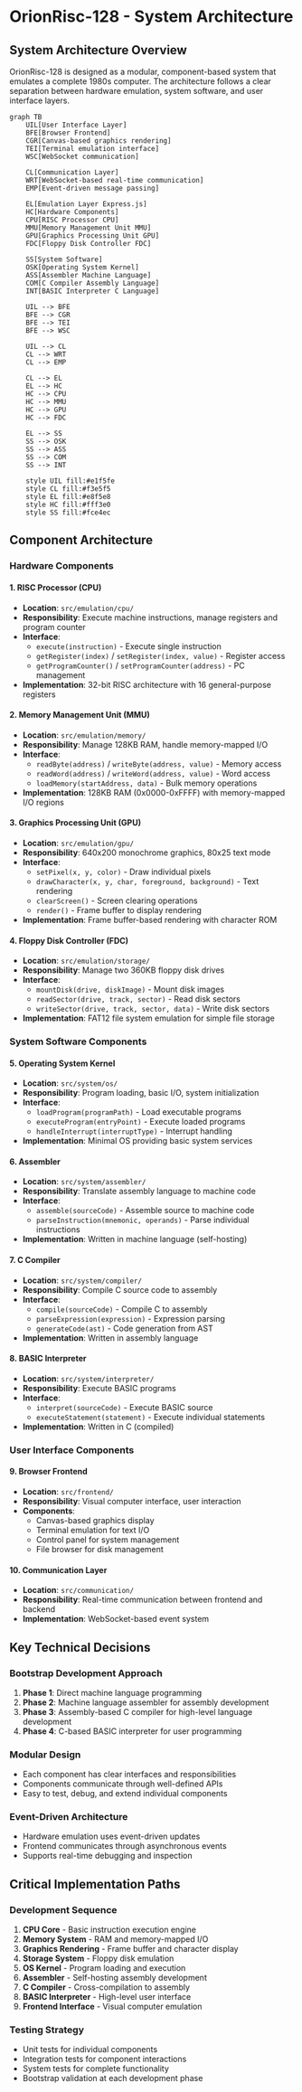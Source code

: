 # OrionRisc-128 - System Architecture

## System Architecture Overview

OrionRisc-128 is designed as a modular, component-based system that emulates a complete 1980s computer. The architecture follows a clear separation between hardware emulation, system software, and user interface layers.

```mermaid
graph TB
    UIL[User Interface Layer]
    BFE[Browser Frontend]
    CGR[Canvas-based graphics rendering]
    TEI[Terminal emulation interface]
    WSC[WebSocket communication]

    CL[Communication Layer]
    WRT[WebSocket-based real-time communication]
    EMP[Event-driven message passing]

    EL[Emulation Layer Express.js]
    HC[Hardware Components]
    CPU[RISC Processor CPU]
    MMU[Memory Management Unit MMU]
    GPU[Graphics Processing Unit GPU]
    FDC[Floppy Disk Controller FDC]

    SS[System Software]
    OSK[Operating System Kernel]
    ASS[Assembler Machine Language]
    COM[C Compiler Assembly Language]
    INT[BASIC Interpreter C Language]

    UIL --> BFE
    BFE --> CGR
    BFE --> TEI
    BFE --> WSC

    UIL --> CL
    CL --> WRT
    CL --> EMP

    CL --> EL
    EL --> HC
    HC --> CPU
    HC --> MMU
    HC --> GPU
    HC --> FDC

    EL --> SS
    SS --> OSK
    SS --> ASS
    SS --> COM
    SS --> INT

    style UIL fill:#e1f5fe
    style CL fill:#f3e5f5
    style EL fill:#e8f5e8
    style HC fill:#fff3e0
    style SS fill:#fce4ec
```

## Component Architecture

### Hardware Components

#### 1. RISC Processor (CPU)
- **Location**: `src/emulation/cpu/`
- **Responsibility**: Execute machine instructions, manage registers and program counter
- **Interface**:
  - `execute(instruction)` - Execute single instruction
  - `getRegister(index)` / `setRegister(index, value)` - Register access
  - `getProgramCounter()` / `setProgramCounter(address)` - PC management
- **Implementation**: 32-bit RISC architecture with 16 general-purpose registers

#### 2. Memory Management Unit (MMU)
- **Location**: `src/emulation/memory/`
- **Responsibility**: Manage 128KB RAM, handle memory-mapped I/O
- **Interface**:
  - `readByte(address)` / `writeByte(address, value)` - Memory access
  - `readWord(address)` / `writeWord(address, value)` - Word access
  - `loadMemory(startAddress, data)` - Bulk memory operations
- **Implementation**: 128KB RAM (0x0000-0xFFFF) with memory-mapped I/O regions

#### 3. Graphics Processing Unit (GPU)
- **Location**: `src/emulation/gpu/`
- **Responsibility**: 640x200 monochrome graphics, 80x25 text mode
- **Interface**:
  - `setPixel(x, y, color)` - Draw individual pixels
  - `drawCharacter(x, y, char, foreground, background)` - Text rendering
  - `clearScreen()` - Screen clearing operations
  - `render()` - Frame buffer to display rendering
- **Implementation**: Frame buffer-based rendering with character ROM

#### 4. Floppy Disk Controller (FDC)
- **Location**: `src/emulation/storage/`
- **Responsibility**: Manage two 360KB floppy disk drives
- **Interface**:
  - `mountDisk(drive, diskImage)` - Mount disk images
  - `readSector(drive, track, sector)` - Read disk sectors
  - `writeSector(drive, track, sector, data)` - Write disk sectors
- **Implementation**: FAT12 file system emulation for simple file storage

### System Software Components

#### 5. Operating System Kernel
- **Location**: `src/system/os/`
- **Responsibility**: Program loading, basic I/O, system initialization
- **Interface**:
  - `loadProgram(programPath)` - Load executable programs
  - `executeProgram(entryPoint)` - Execute loaded programs
  - `handleInterrupt(interruptType)` - Interrupt handling
- **Implementation**: Minimal OS providing basic system services

#### 6. Assembler
- **Location**: `src/system/assembler/`
- **Responsibility**: Translate assembly language to machine code
- **Interface**:
  - `assemble(sourceCode)` - Assemble source to machine code
  - `parseInstruction(mnemonic, operands)` - Parse individual instructions
- **Implementation**: Written in machine language (self-hosting)

#### 7. C Compiler
- **Location**: `src/system/compiler/`
- **Responsibility**: Compile C source code to assembly
- **Interface**:
  - `compile(sourceCode)` - Compile C to assembly
  - `parseExpression(expression)` - Expression parsing
  - `generateCode(ast)` - Code generation from AST
- **Implementation**: Written in assembly language

#### 8. BASIC Interpreter
- **Location**: `src/system/interpreter/`
- **Responsibility**: Execute BASIC programs
- **Interface**:
  - `interpret(sourceCode)` - Execute BASIC source
  - `executeStatement(statement)` - Execute individual statements
- **Implementation**: Written in C (compiled)

### User Interface Components

#### 9. Browser Frontend
- **Location**: `src/frontend/`
- **Responsibility**: Visual computer interface, user interaction
- **Components**:
  - Canvas-based graphics display
  - Terminal emulation for text I/O
  - Control panel for system management
  - File browser for disk management

#### 10. Communication Layer
- **Location**: `src/communication/`
- **Responsibility**: Real-time communication between frontend and backend
- **Implementation**: WebSocket-based event system

## Key Technical Decisions

### Bootstrap Development Approach
1. **Phase 1**: Direct machine language programming
2. **Phase 2**: Machine language assembler for assembly development
3. **Phase 3**: Assembly-based C compiler for high-level language development
4. **Phase 4**: C-based BASIC interpreter for user programming

### Modular Design
- Each component has clear interfaces and responsibilities
- Components communicate through well-defined APIs
- Easy to test, debug, and extend individual components

### Event-Driven Architecture
- Hardware emulation uses event-driven updates
- Frontend communicates through asynchronous events
- Supports real-time debugging and inspection

## Critical Implementation Paths

### Development Sequence
1. **CPU Core** - Basic instruction execution engine
2. **Memory System** - RAM and memory-mapped I/O
3. **Graphics Rendering** - Frame buffer and character display
4. **Storage System** - Floppy disk emulation
5. **OS Kernel** - Program loading and execution
6. **Assembler** - Self-hosting assembly development
7. **C Compiler** - Cross-compilation to assembly
8. **BASIC Interpreter** - High-level user interface
9. **Frontend Interface** - Visual computer emulation

### Testing Strategy
- Unit tests for individual components
- Integration tests for component interactions
- System tests for complete functionality
- Bootstrap validation at each development phase